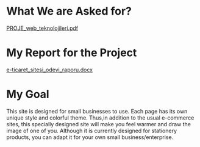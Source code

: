 # What We are Asked for?
[PROJE_web_teknolojileri.pdf](https://github.com/EsmaKara/Eticaret_Odev/files/15336815/PROJE_web_teknolojileri.pdf)

# My Report for the Project
[e-ticaret_sitesi_odevi_raporu.docx](https://github.com/EsmaKara/Eticaret_Odev/files/15336844/e-ticaret_sitesi_odevi_raporu.docx)

# My Goal
This site is designed for small businesses to use. Each page has its own unique style and colorful theme. Thus,in addition 
to the usual e-commerce sites, this specially designed site will make you feel warmer and draw the image of one of you. 
Although it is currently designed for stationery products, you can adapt it for your own small business/enterprise.
